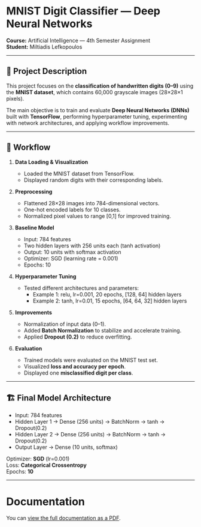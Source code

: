 # MNIST Digit Classifier — Deep Neural Networks  

**Course:** Artificial Intelligence — 4th Semester Assignment  
**Student:** Miltiadis Lefkopoulos  

---

## 📌 Project Description  
This project focuses on the **classification of handwritten digits (0–9)** using the **MNIST dataset**, which contains 60,000 grayscale images (28×28×1 pixels).  

The main objective is to train and evaluate **Deep Neural Networks (DNNs)** built with **TensorFlow**, performing hyperparameter tuning, experimenting with network architectures, and applying workflow improvements.  

---

## 🚀 Workflow  

1. **Data Loading & Visualization**  
   - Loaded the MNIST dataset from TensorFlow.  
   - Displayed random digits with their corresponding labels.  

2. **Preprocessing**  
   - Flattened 28×28 images into 784-dimensional vectors.  
   - One-hot encoded labels for 10 classes.  
   - Normalized pixel values to range [0,1] for improved training.  

3. **Baseline Model**  
   - Input: 784 features  
   - Two hidden layers with 256 units each (tanh activation)  
   - Output: 10 units with softmax activation  
   - Optimizer: SGD (learning rate = 0.001)  
   - Epochs: 10  

4. **Hyperparameter Tuning**  
   - Tested different architectures and parameters:  
     - Example 1: relu, lr=0.001, 20 epochs, [128, 64] hidden layers  
     - Example 2: tanh, lr=0.01, 15 epochs, [64, 64, 32] hidden layers  

5. **Improvements**  
   - Normalization of input data (0–1).  
   - Added **Batch Normalization** to stabilize and accelerate training.  
   - Applied **Dropout (0.2)** to reduce overfitting.  

6. **Evaluation**  
   - Trained models were evaluated on the MNIST test set.  
   - Visualized **loss and accuracy per epoch**.  
   - Displayed one **misclassified digit per class**.  

---

## 🏗️ Final Model Architecture  
- Input: 784 features  
- Hidden Layer 1 → Dense (256 units) → BatchNorm → tanh → Dropout(0.2)  
- Hidden Layer 2 → Dense (256 units) → BatchNorm → tanh → Dropout(0.2)  
- Output Layer → Dense (10 units, softmax)  

Optimizer: **SGD** (lr=0.001)  
Loss: **Categorical Crossentropy**  
Epochs: **10**  

---

# Documentation

You can [view the full documentation as a PDF](./report.pdf).
